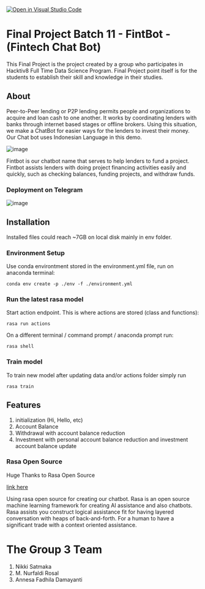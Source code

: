 [![Open in Visual Studio Code](https://classroom.github.com/assets/open-in-vscode-c66648af7eb3fe8bc4f294546bfd86ef473780cde1dea487d3c4ff354943c9ae.svg)](https://classroom.github.com/online_ide?assignment_repo_id=8070902&assignment_repo_type=AssignmentRepo)

# Final Project Batch 11 - FintBot - (Fintech Chat Bot)

This Final Project is the project created by a group who participates in Hacktiv8 Full Time Data Science Program. Final Project point itself is for the students to establish their skill and knowledge in their studies.  

## About

Peer-to-Peer lending or P2P lending permits people and organizations to acquire and loan cash to one another. It works by coordinating lenders with banks through internet based stages or offline brokers. Using this situation, we make a ChatBot for easier ways for the lenders to invest their money. Our Chat bot uses Indonesian Language in this demo.

![image](https://user-images.githubusercontent.com/103393514/177360638-46617789-6fb4-4097-a52f-99b1557efe72.png)

Fintbot is our chatbot name that serves to help lenders to fund a project. Fintbot assists lenders with doing project financing activities easily and quickly, such as checking balances, funding projects, and withdraw funds.

### Deployment on Telegram

![image](https://user-images.githubusercontent.com/69398229/177471098-a3dfd627-dda6-40e7-9ff3-7cac6e320ff5.png)

## Installation

Installed files could reach ~7GB on local disk mainly in env folder. 

### Environment Setup

Use conda environtment stored in the environment.yml file, run on anaconda terminal:

`conda env create -p ./env -f ./environment.yml`

### Run the latest rasa model
Start action endpoint. This is where actions are stored (class and functions):

`rasa run actions`

On a different terminal / command prompt / anaconda prompt run:

`rasa shell`

### Train model

To train new model after updating data and/or actions folder simply run

`rasa train`

## Features

1. initialization (Hi, Hello, etc)
2. Account Balance
3. Withdrawal with account balance reduction
4. Investment with personal account balance reduction and investment account balance update

### Rasa Open Source 

Huge Thanks to Rasa Open Source <p><a href="https://github.com/RasaHQ/rasa">link here</a></p>

Using rasa open source for creating our chatbot. Rasa is an open source machine learning framework for creating AI assistance and also chatbots. Rasa assists you construct logical assistance fit for having layered conversation with heaps of back-and-forth. For a human to have a significant trade with a context oriented assistance. 

# The Group 3 Team
1. Nikki Satmaka
2. M. Nurfaldi Rosal
3. Annesa Fadhila Damayanti
